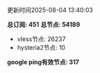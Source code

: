 更新时间2025-08-04 13:40:03

**总订阅: 451**
**总节点: 54189**
- vless节点: 26237
- hysteria2节点: 10

**google ping有效节点: 317**

